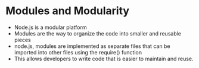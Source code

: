 # Modules and Modularity

- Node.js is a modular platform
- Modules are the way to organize the code into smaller and reusable pieces
- node.js, modules are implemented as separate files that can be imported into other files using the require() function
- This allows developers to write code that is easier to maintain and reuse.
